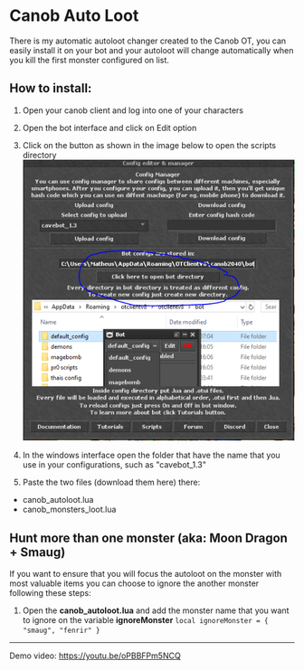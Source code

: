 # Canob Auto Loot
There is my automatic autoloot changer created to the Canob OT, you can easily install it on your bot and your autoloot will change automatically when you kill the first monster configured on list.

## How to install:
1. Open your canob client and log into one of your characters
2. Open the bot interface and click on Edit option
3. Click on the button as shown in the image below to open the scripts directory
![alt text](https://github.com/alldevbr/canobautoloot/blob/main/imgs/open_bot_folder.PNG?raw=true)

4. In the windows interface open the folder that have the name that you use in your configurations, such as "cavebot_1.3"
5. Paste the two files (download them here) there:
- canob_autoloot.lua
- canob_monsters_loot.lua

## Hunt more than one monster (aka: Moon Dragon + Smaug)
If you want to ensure that you will focus the autoloot on the monster with most valuable items you can choose to ignore the another monster following these steps:
1. Open the **canob_autoloot.lua** and add the monster name that you want to ignore on the variable **ignoreMonster**
`
local ignoreMonster = { 
    "smaug", "fenrir"
}
`

----------

Demo video: https://youtu.be/oPBBFPm5NCQ
